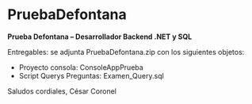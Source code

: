 # PruebaDefontana

**Prueba Defontana – Desarrollador Backend .NET y SQL**

Entregables: se adjunta PruebaDefontana.zip con los siguientes objetos:
-	Proyecto consola: ConsoleAppPrueba
-	Script Querys Preguntas:  Examen_Query.sql

Saludos cordiales, 
César Coronel 
